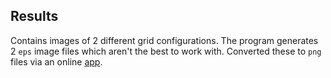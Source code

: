 ## Results

Contains images of 2 different grid configurations. The program generates 2 `eps` image files which aren't the best to work with. Converted these to `png` files via an online [app](https://cloudconvert.com/eps-to-png).

